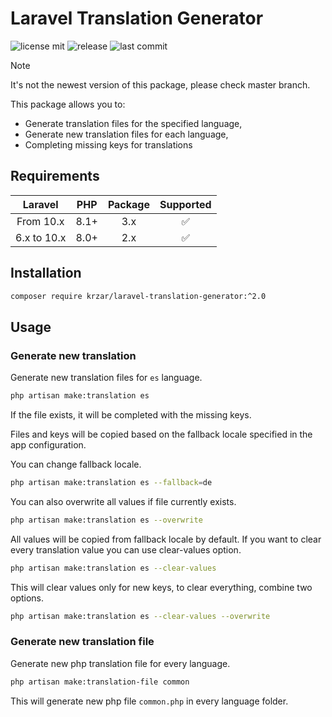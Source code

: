 # Laravel Translation Generator
![license mit](https://badgen.net/github/license/krzar/laravel-translation-generator)
![release](https://badgen.net/github/release/krzar/laravel-translation-generator/master)
![last commit](https://badgen.net/github/last-commit/krzar/laravel-translation-generator)

> [!NOTE]  
> It's not the newest version of this package, please check master branch.

This package allows you to:
- Generate translation files for the specified language,
- Generate new translation files for each language,
- Completing missing keys for translations

## Requirements

|   Laravel   |  PHP  | Package |     Supported      |
|:-----------:|:-----:|:-------:|:------------------:|
|  From 10.x  | 8.1+  |   3.x   | :white_check_mark: |
| 6.x to 10.x | 8.0+  |   2.x   | :white_check_mark: |

## Installation

```bash
composer require krzar/laravel-translation-generator:^2.0
```

## Usage

### Generate new translation

Generate new translation files for `es` language.
```bash
php artisan make:translation es
```

If the file exists, it will be completed with the missing keys.

Files and keys will be copied based on the fallback locale specified in the app configuration.

You can change fallback locale.

```bash
php artisan make:translation es --fallback=de
```

You can also overwrite all values if file currently exists.

```bash
php artisan make:translation es --overwrite
```

All values will be copied from fallback locale by default.
If you want to clear every translation value you can use clear-values option.

```bash
php artisan make:translation es --clear-values
```

This will clear values only for new keys, to clear everything, combine two options.

```bash
php artisan make:translation es --clear-values --overwrite
```

### Generate new translation file

Generate new php translation file for every language.

```bash
php artisan make:translation-file common
```

This will generate new php file `common.php` in every language folder.

